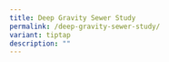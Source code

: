 ```yaml
---
title: Deep Gravity Sewer Study
permalink: /deep-gravity-sewer-study/
variant: tiptap
description: ""
---
```

